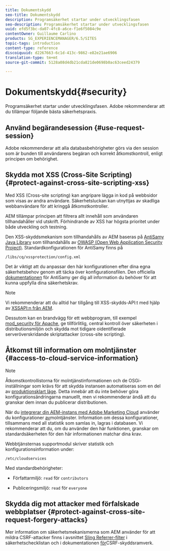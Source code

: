 ```yaml
---
title: Dokumentskydd
seo-title: Dokumentskydd
description: Programsäkerhet startar under utvecklingsfasen
seo-description: Programsäkerhet startar under utvecklingsfasen
uuid: efd5f3bc-da07-4fc8-a6ce-f1e6f5084c9e
contentOwner: Guillaume Carlino
products: SG_EXPERIENCEMANAGER/6.5/SITES
topic-tags: introduction
content-type: reference
discoiquuid: d2267663-6c1d-413c-9862-e82e21ae6906
translation-type: tm+mt
source-git-commit: 5128a08d4db21cda821de0698b0ac63ceed24379

---
```



# Dokumentskydd{#security}

Programsäkerhet startar under utvecklingsfasen. Adobe rekommenderar att du tillämpar följande bästa säkerhetspraxis.

## Använd begärandesession {#use-request-session}

Adobe rekommenderar att alla databasbehörigheter görs via den session som är bunden till användarens begäran och korrekt åtkomstkontroll, enligt principen om behörighet.

## Skydda mot XSS (Cross-Site Scripting) {#protect-against-cross-site-scripting-xss}

Med XSS (Cross-site scripting) kan angripare lägga in kod på webbsidor som visas av andra användare. Säkerhetsluckan kan utnyttjas av skadliga webbanvändare för att kringgå åtkomstkontroller.

AEM tillämpar principen att filtrera allt innehåll som användaren tillhandahåller vid utskrift. Förhindrande av XSS har högsta prioritet under både utveckling och testning.

Den XSS-skyddsmekanism som tillhandahålls av AEM baseras på [AntiSamy Java Library](https://www.owasp.org/index.php/Category:OWASP_AntiSamy_Project) som tillhandahålls av [OWASP (Open Web Application Security Project)](https://www.owasp.org/). Standardkonfigurationen för AntiSamy finns på

`/libs/cq/xssprotection/config.xml`

Det är viktigt att du anpassar den här konfigurationen efter dina egna säkerhetsbehov genom att täcka över konfigurationsfilen. Den officiella [dokumentationen](https://www.owasp.org/index.php/Category:OWASP_AntiSamy_Project) för AntiSamy ger dig all information du behöver för att kunna uppfylla dina säkerhetskrav.

>[!NOTE]
>
>Vi rekommenderar att du alltid har tillgång till XSS-skydds-API:t med hjälp av [XSSAPI:n från AEM](https://helpx.adobe.com/experience-manager/6-5/sites/developing/using/reference-materials/javadoc/com/adobe/granite/xss/XSSAPI.html).

Dessutom kan en brandvägg för ett webbprogram, till exempel [mod_security för Apache](https://www.modsecurity.org), ge tillförlitlig, central kontroll över säkerheten i distributionsmiljön och skydda mot tidigare oidentifierade serveröverskridande skriptattacker (cross-site scripting).

## Åtkomst till information om molntjänster {#access-to-cloud-service-information}

>[!NOTE]
>
>Åtkomstkontrollistorna för molntjänstinformationen och de OSGi-inställningar som krävs för att skydda instansen automatiseras som en del av [produktionsklart läge](/help/sites-administering/production-ready.md). Detta innebär att du inte behöver göra konfigurationsändringarna manuellt, men vi rekommenderar ändå att du granskar dem innan du publicerar distributionen.

När du [integrerar din AEM-instans med Adobe Marketing Cloud](/help/sites-administering/marketing-cloud.md) använder du konfigurationer [av](/help/sites-developing/extending-cloud-config.md)molntjänster. Information om dessa konfigurationer, tillsammans med all statistik som samlas in, lagras i databasen. Vi rekommenderar att du, om du använder den här funktionen, granskar om standardsäkerheten för den här informationen matchar dina krav.

Webbtjänsternas supportmodul skriver statistik och konfigurationsinformation under:

`/etc/cloudservices`

Med standardbehörigheter:

* Författarmiljö: `read` för `contributors`

* Publiceringsmiljö: `read` för `everyone`

## Skydda dig mot attacker med förfalskade webbplatser {#protect-against-cross-site-request-forgery-attacks}

Mer information om säkerhetsmekanismerna som AEM använder för att mildra CSRF-attacker finns i avsnittet [Sling Referrer-filter](/help/sites-administering/security-checklist.md#protect-against-cross-site-request-forgery) i säkerhetschecklistan och i dokumentationen [för](/help/sites-developing/csrf-protection.md)CSRF-skyddsramverk.